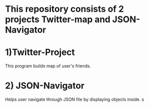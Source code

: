 # This repository consists of 2 projects Twitter-map and JSON-Navigator
# 1)Twitter-Project
This program builds map of user's friends.
# 2) JSON-Navigator
Helps user navigate through JSON file by displaying objects inside.
s
